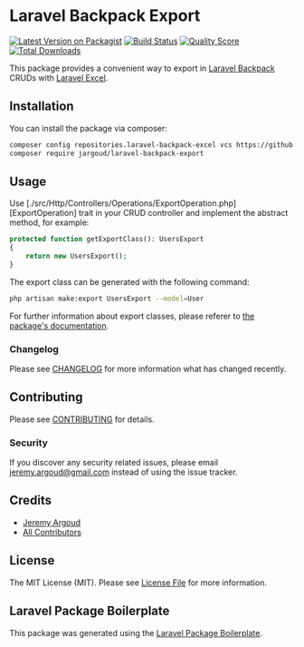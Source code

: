 # Laravel Backpack Export

[![Latest Version on Packagist](https://img.shields.io/packagist/v/jargoud/laravel-backpack-export.svg?style=flat-square)](https://packagist.org/packages/jargoud/laravel-backpack-export)
[![Build Status](https://img.shields.io/travis/jargoud/laravel-backpack-export/master.svg?style=flat-square)](https://travis-ci.org/jargoud/laravel-backpack-export)
[![Quality Score](https://img.shields.io/scrutinizer/g/jargoud/laravel-backpack-export.svg?style=flat-square)](https://scrutinizer-ci.com/g/jargoud/laravel-backpack-export)
[![Total Downloads](https://img.shields.io/packagist/dt/jargoud/laravel-backpack-export.svg?style=flat-square)](https://packagist.org/packages/jargoud/laravel-backpack-export)

This package provides a convenient way to export in [Laravel Backpack](https://backpackforlaravel.com/) CRUDs
with [Laravel Excel](https://laravel-excel.com/).

## Installation

You can install the package via composer:

```bash
composer config repositories.laravel-backpack-excel vcs https://github.com/jargoud/laravel-backpack-excel.git
composer require jargoud/laravel-backpack-export
```

## Usage

Use [./src/Http/Controllers/Operations/ExportOperation.php][ExportOperation] trait in your CRUD controller and implement
the abstract method, for example:

``` php
protected function getExportClass(): UsersExport
{
    return new UsersExport();
}
```

The export class can be generated with the following command:

```bash
php artisan make:export UsersExport --model=User
```

For further information about export classes, please referer
to [the package's documentation](https://docs.laravel-excel.com/3.1/exports/).

### Changelog

Please see [CHANGELOG](CHANGELOG.md) for more information what has changed recently.

## Contributing

Please see [CONTRIBUTING](CONTRIBUTING.md) for details.

### Security

If you discover any security related issues, please email jeremy.argoud@gmail.com instead of using the issue tracker.

## Credits

- [Jeremy Argoud](https://github.com/jargoud)
- [All Contributors](../../contributors)

## License

The MIT License (MIT). Please see [License File](LICENSE.md) for more information.

## Laravel Package Boilerplate

This package was generated using the [Laravel Package Boilerplate](https://laravelpackageboilerplate.com).
